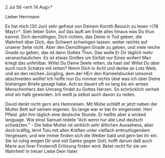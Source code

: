  2 Jul 56
 <erh 14 Aug>*

Lieber Herrmann

Es hat mich (30 Jun) sehr gefreut von Deinem Kornth Besuch zu lesen <(18 May)>*. Sieh lieber Sohn, auf das lauft am Ende alles hinaus was Du thun kannst. Dich demüthigen, Dich richten, das Deine in Tod geben, die Wahrheit über Dich, das Schwert schwingen lassen: weiter reichts auf unserer Seite nicht. Aber den Demüthigen Gnade zu geben, und viele reiche Gnade zu geben, das ist dann Gottes Thun. Das wolle Er Dir täglich mehr veranschaulichen. 
Es ist etwas Großes um Einfalt nur Eines wollen! Man kriegt das unfehlbar. Willst Du Deine Seele retten, da hast sie! Willst Du aber auch noch Schätze mit retten? Nimm Dich in Acht und denke an Lots Weib, und an den reichen Jüngling, dem der HErr den Kameelsbuckel umsonst abschneiden wollte! Ich hoffe nun Du nimmst nichts übel was ich über Deine bisherigen Briefe gesagt habe. Ach es dauert oft so lang bis ein armes Menschenherz den Umrang findet zu Gottes Herzen. So schröcklich verheit sind wir halb geworden. Ich weiß ja selbst auch davon zu reden.

David denkt nicht gern ans Heimreisen. Mit Mühe schläft er jetzt neben der Mutter Bett auf seinem eigenen. So lange war er bei ihr eingenistet. Herr Pfleid. gibt ihm täglich eine deutsche Stunde. Er heißts aber a wicked language. Wie einst Samuel redete "Ach wenn nur alle Leut deutsch schwäzten." - Die liebe Mutter ist wirklich sehr ältlichen Aussehens, aber doch kräftig, lernt Tulu mit allen Kräften unter vielfach entmuthigendem Vergessen; und wie immer finden sich die Weiber bald und gern bei ihr ein. Sie ist ruhig wegen Dir und voll Danks gegen Gott, hofft darum daß auch Marie aus ihrer Finsterniß Erlösung finden wird. Betet recht für sie um Wahrheit!  In treuer Liebe
 Dein Vater

